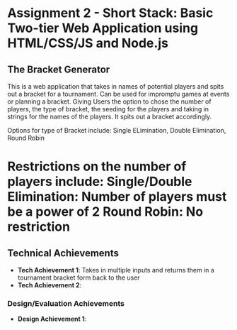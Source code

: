 Assignment 2 - Short Stack: Basic Two-tier Web Application using HTML/CSS/JS and Node.js  
===

## The Bracket Generator
This is a web application that takes in names of potential players and spits out a bracket for a tournament. Can be used for impromptu games at events or planning a bracket.
Giving Users the option to chose the number of players, the type of bracket, the seeding for the players and taking in strings for the names of the players. It spits out a bracket accordingly.

Options for type of Bracket include:
Single ELimination, Double Elimination, Round Robin

Restrictions on the number of players include: 
Single/Double Elimination: Number of players must be a power of 2
Round Robin: No restriction
===

## Technical Achievements
- **Tech Achievement 1**: Takes in multiple inputs and returns them in a tournament bracket form back to the user
- **Tech Achievement 2**: 

### Design/Evaluation Achievements
- **Design Achievement 1**:
